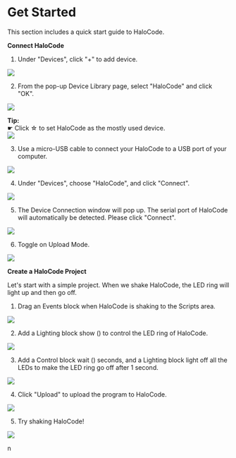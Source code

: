 # Get Started

This section includes a quick start guide to HaloCode.

**Connect HaloCode**

1. Under "Devices", click "+" to add device.

![](../.gitbook/assets/0%20%281%29.png)

2. From the pop-up Device Library page, select "HaloCode" and click "OK".

![](../.gitbook/assets/1%20%281%29.png)

**Tip:**  
☛ Click ☆ to set HaloCode as the mostly used device.  
![](../.gitbook/assets/2%20%284%29.png)

3. Use a micro-USB cable to connect your HaloCode to a USB port of your computer.

![](../.gitbook/assets/3%20%284%29.png)

4. Under "Devices", choose "HaloCode", and click "Connect".

![](../.gitbook/assets/4.png)

5. The Device Connection window will pop up. The serial port of HaloCode will automatically be detected. Please click "Connect".

![](../.gitbook/assets/5%20%283%29.png)

6. Toggle on Upload Mode.

![](../.gitbook/assets/6%20%281%29.png)

**Create a HaloCode Project**

Let's start with a simple project. When we shake HaloCode, the LED ring will light up and then go off.

1. Drag an Events block when HaloCode is shaking to the Scripts area.

![](../.gitbook/assets/7%20%289%29.gif)

2. Add a Lighting block show \(\) to control the LED ring of HaloCode.

![](../.gitbook/assets/8%20%282%29.gif)

3. Add a Control block wait \(\) seconds, and a Lighting block light off all the LEDs to make the LED ring go off after 1 second.

![](../.gitbook/assets/9.gif)

4. Click "Upload" to upload the program to HaloCode.

![](../.gitbook/assets/10%20%286%29.gif)

5. Try shaking HaloCode!

![](../.gitbook/assets/11%20%285%29.gif)

n

